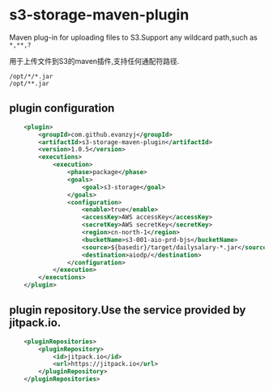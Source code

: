 s3-storage-maven-plugin
======================
Maven plug-in for uploading files to S3.Support any wildcard path,such as `*,**,?`

用于上传文件到S3的maven插件,支持任何通配符路径.
```shell script
/opt/*/*.jar
/opt/**.jar
```

plugin configuration
----------------------------
```xml
    <plugin>
        <groupId>com.github.evanzyj</groupId>
        <artifactId>s3-storage-maven-plugin</artifactId>
        <version>1.0.5</version>
        <executions>
            <execution>
                <phase>package</phase>
                <goals>
                    <goal>s3-storage</goal>
                </goals>
                <configuration>
                    <enable>true</enable> 
                    <accessKey>AWS accessKey</accessKey>
                    <secretKey>AWS secretKey</secretKey>
                    <region>cn-north-1</region>
                    <bucketName>s3-001-aio-prd-bjs</bucketName>
                    <source>${basedir}/target/dailysalary-*.jar</source>
                    <destination>aiodp/</destination>
                </configuration>
            </execution>
        </executions>
    </plugin>
```

plugin repository.Use the service provided by jitpack.io.
----------------------------
```xml
    <pluginRepositories>
        <pluginRepository>
            <id>jitpack.io</id>
            <url>https://jitpack.io</url>
        </pluginRepository>
    </pluginRepositories>
```

